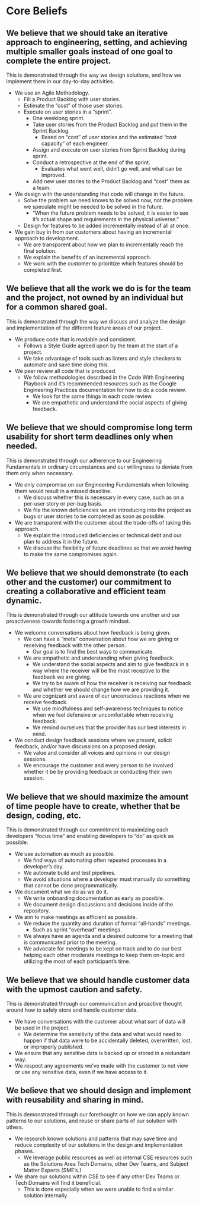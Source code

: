 # Core Beliefs

## We believe that we should take an iterative approach to engineering, setting, and achieving multiple smaller goals instead of one goal to complete the entire project.

This is demonstrated through the way we design solutions, and how we implement them in our day-to-day activities.

- We use an Agile Methodology.
  - Fill a Product Backlog with user stories.
  - Estimate the “cost” of those user stories.
  - Execute on user stories in a “sprint”.
    - One weeklong sprint.
    - Take user stories from the Product Backlog and put them in the Sprint Backlog.
      - Based on “cost” of user stories and the estimated “cost capacity” of each engineer.
    - Assign and execute on user stories from Sprint Backlog during sprint.
    - Conduct a retrospective at the end of the sprint.
      - Evaluates what went well, didn’t go well, and what can be improved.
    - Add new user stories to the Product Backlog and “cost” them as a team.
- We design with the understanding that code will change in the future.
  - Solve the problem we need knows to be solved now, not the problem we speculate might be needed to be solved in the future.
    - “When the future problem needs to be solved, it is easier to see it’s actual shape and requirements in the physical universe.”
  - Design for features to be added incrementally instead of all at once.
- We gain buy in from our customers about having an incremental approach to development.
  - We are transparent about how we plan to incrementally reach the final solution.
  - We explain the benefits of an incremental approach.
  - We work with the customer to prioritize which features should be completed first.

## We believe that all the work we do is for the team and the project, not owned by an individual but for a common shared goal.

This is demonstrated through the way we discuss and analyze the design and implementation of the different feature areas of our project.

- We produce code that is readable and consistent.
  - Follows a Style Guide agreed upon by the team at the start of a project.
  - We take advantage of tools such as linters and style checkers to automate and save time doing this.
- We peer review all code that is produced.
  - We follow methodologies described in the Code With Engineering Playbook and it’s recommended resources such as the Google Engineering Practices documentation for how to do a code review.
    - We look for the same things in each code review.
    - We are empathetic and understand the social aspects of giving feedback. 

## We believe that we should compromise long term usability for short term deadlines only when needed.

This is demonstrated through our adherence to our Engineering Fundamentals in ordinary circumstances and our willingness to deviate from them only when necessary.

- We only compromise on our Engineering Fundamentals when following them would result in a missed deadline.
  - We discuss whether this is necessary in every case, such as on a per-user story or per-bug basis.
  - We file the known deficiencies we are introducing into the project as bugs or user stories to be completed as soon as possible.
- We are transparent with the customer about the trade-offs of taking this approach.
  - We explain the introduced deficiencies or technical debt and our plan to address it in the future.
  - We discuss the flexibility of future deadlines so that we avoid having to make the same compromises again.

## We believe that we should demonstrate (to each other and the customer) our commitment to creating a collaborative and efficient team dynamic.

This is demonstrated through our attitude towards one another and our proactiveness towards fostering a growth mindset.

- We welcome conversations about how feedback is being given.
  - We can have a “meta” conversation about how we are giving or receiving feedback with the other person.
    - Our goal is to find the best ways to communicate.
  - We are empathetic and understanding when giving feedback.
    - We understand the social aspects and aim to give feedback in a way where the receiver will be the most receptive to the feedback we are giving.
    - We try to be aware of how the receiver is receiving our feedback and whether we should change how we are providing it.
  - We are cognizant and aware of our unconscious reactions when we receive feedback.
    - We use mindfulness and self-awareness techniques to notice when we feel defensive or uncomfortable when receiving feedback.
    - We remind ourselves that the provider has our best interests in mind.
- We conduct design feedback sessions where we present, solicit feedback, and/or have discussions on a proposed design.
  - We value and consider all voices and opinions in our design sessions.
  - We encourage the customer and every person to be involved whether it be by providing feedback or conducting their own session.

## We believe that we should maximize the amount of time people have to create, whether that be design, coding, etc.

This is demonstrated through our commitment to maximizing each developers “focus time” and enabling developers to “do” as quick as possible.

- We use automation as much as possible.
  - We find ways of automating often repeated processes in a developer’s day.
  - We automate build and test pipelines.
  - We avoid situations where a developer must manually do something that cannot be done programmatically.
- We document what we do as we do it.
  - We write onboarding documentation as early as possible.
  - We document design discussions and decisions inside of the repository.
- We aim to make meetings as efficient as possible.
  - We reduce the quantity and duration of formal “all-hands” meetings.
    - Such as sprint “overhead” meetings.
  - We always have an agenda and a desired outcome for a meeting that is communicated prior to the meeting.
  - We advocate for meetings to be kept on track and to do our best helping each other moderate meetings to keep them on-topic and utilizing the most of each participant’s time.

## We believe that we should handle customer data with the upmost caution and safety.

This is demonstrated through our communication and proactive thought around how to safely store and handle customer data.

- We have conversations with the customer about what sort of data will be used in the project.
  - We determine the sensitivity of the data and what would need to happen if that data were to be accidentally deleted, overwritten, lost, or improperly published.
- We ensure that any sensitive data is backed up or stored in a redundant way.
- We respect any agreements we’ve made with the customer to not view or use any sensitive data, even if we have access to it.

## We believe that we should design and implement with reusability and sharing in mind.

This is demonstrated through our forethought on how we can apply known patterns to our solutions, and reuse or share parts of our solution with others.

- We research known solutions and patterns that may save time and reduce complexity of our solutions in the design and implementation phases.
  - We leverage public resources as well as internal CSE resources such as the Solutions Area Tech Domains, other Dev Teams, and Subject Matter Experts (SME’s.)
- We share our solutions within CSE to see if any other Dev Teams or Tech Domains will find it beneficial.
  - This is done especially when we were unable to find a similar solution internally.
